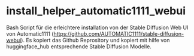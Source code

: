 # install_helper_automatic1111_webui
Bash Script für die erleichtere installation von der Stable Diffusion Web UI von Automatic1111 (https://github.com/AUTOMATIC1111/stable-diffusion-webui). Es kopiert das Github Reprository und kopiert mit hilfe von huggingface_hub entsprechende Stable Diffusion Modelle.
